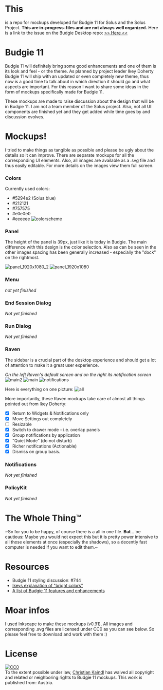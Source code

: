 # This
is a repo for mockups developed for Budgie 11 for Solus and the Solus Project. **This are in-progress-files and are not always well organized.**
Here is a link to the issue on the Budgie Desktop repo: [>> Here <<](https://github.com/budgie-desktop/budgie-desktop/issues/763)

# Budgie 11
Budgie 11 will definitely bring some good enhancements and one of them is its look and feel - or the theme. As planned by project leader Ikey Doherty Budgie 11 will ship with an updated or even completely new theme, thus now is a good time to talk about in which direction it should go and what aspects are important. For this reason I want to share some ideas in the form of mockups specifically made for Budgie 11.

These mockups are made to raise discussion about the design that will be in Budgie 11. I am not a team member of the Solus project. Also, not all UI components are finished yet and they get added while time goes by and discussion evolves.

# Mockups!
I tried to make things as tangible as possible and please be ugly about the details so it can improve.
There are separate mockups for all the corresponding UI elements. Also, all images are available as a .svg file and thus easily editable.
For more details on the images view them full screen.

### Colors
Currently used colors:
* #5294e2 (Solus blue)
* #212121
* #757575
* #e0e0e0
* #eeeeee
![colorscheme](https://cloud.githubusercontent.com/assets/15364860/21595207/97b76bec-d12b-11e6-8f84-ed7bcd567702.png)

### Panel
The height of the panel is 39px, just like it is today in Budgie. The main difference with this design is the color selection. Also as can be seen in the other images spacing has been generally increased - especially the "dock" on the rightmost.

![panel_1920x1080_2](https://cloud.githubusercontent.com/assets/15364860/21577728/879db1fc-cf65-11e6-83b6-53a3dc012035.png)
![panel_1920x1080](https://cloud.githubusercontent.com/assets/15364860/21577729/8c9954fe-cf65-11e6-99f5-51432904efd6.png)

### Menu
_not yet finished_

### End Session Dialog
_Not yet finished_

### Run Dialog
_Not yet finished_

### Raven
The sidebar is a crucial part of the desktop experience and should get a lot of attention to make it a great user experience.

_On the left Raven's default screen and on the right its notification screen_
![main2](https://cloud.githubusercontent.com/assets/15364860/21577070/bc36b67e-cf4d-11e6-8a27-42968e993c9a.png)
![main](https://cloud.githubusercontent.com/assets/15364860/21577072/cd42b7c4-cf4d-11e6-8ed2-5e2b1250c258.png)
![notifications](https://cloud.githubusercontent.com/assets/15364860/21577073/d20e4f70-cf4d-11e6-90e0-1ddc2e3c3c74.png)

Here is everything on one picture:
![all](https://cloud.githubusercontent.com/assets/15364860/21577109/0e4314a2-cf4f-11e6-8e7d-6fff4df3bdb2.png)

More importantly, these Raven mockups take care of almost all things pointed out from Ikey Doherty:
- [x] Return to Widgets & Notifications only
- [x] Move Settings out completely
- [ ] Resizable
- [x] Switch to drawer mode - i.e. overlap panels
- [x] Group notifications by application
- [x] "Quiet Mode" (do not disturb)
- [x] Richer notifications (Actionable)
- [x] Dismiss on group basis.

### Notifications
_Not yet finished_

### PolicyKit
_Not yet finished_

# The Whole Thing™
~So for you to be happy, of course there is a all in one file. **But**... be cautious: Maybe you would not expect this but it is pretty power intensive to all those elements at once (especially the shadows), so a decently fast computer is needed if you want to edit them.~

# Resources
* Budgie 11 styling discussion: #744 
* [Ikeys explanation of "bright colors"](https://github.com/budgie-desktop/info/blob/master/mind_dump.md)
* [A list of Budgie 11 features and enhancements](https://github.com/budgie-desktop/info/blob/master/NEXT_NOTES.md)

# Moar infos
I used Inkscape to make these mockups (v0.91).
All images and corresponding .svg files are licensed under CC0 as you can see below. So please feel free to download and work with them :)

# License
<p xmlns:dct="http://purl.org/dc/terms/" xmlns:vcard="http://www.w3.org/2001/vcard-rdf/3.0#">
  <a rel="license"
     href="http://creativecommons.org/publicdomain/zero/1.0/">
    <img src="https://licensebuttons.net/p/zero/1.0/88x31.png" style="border-style: none;" alt="CC0" />
  </a>
  <br />
  To the extent possible under law,
  <a rel="dct:publisher"
     href="http://www.christiankaindl.at/">
    <span property="dct:title">Christian Kaindl</span></a>
  has waived all copyright and related or neighboring rights to
  <span property="dct:title">Budgie 11 mockups</span>.
This work is published from:
<span property="vcard:Country" datatype="dct:ISO3166"
      content="AT" about="http://www.christiankaindl.at/">
  Austria</span>.
</p>

